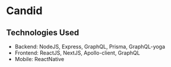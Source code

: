 # Candid

## Technologies Used

- Backend: NodeJS, Express, GraphQL, Prisma, GraphQL-yoga
- Frontend: ReactJS, NextJS, Apollo-client, GraphQL
- Mobile: ReactNative
